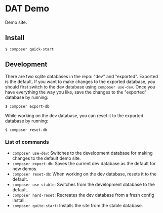 # DAT Demo
Demo site.

## Install
```
$ composer quick-start
```

## Development
There are two sqlite databases in the repo: "dev" and "exported". Exported is
the default. If you want to make changes to the exported database, you should
first switch to the dev database using `composer use-dev`. Once you have
everything the way you like, save the changes to the "exported" database by
running:

```$bash
$ composer export-db
```

While working on the dev database, you can reset it to the exported database by
running:

```
$ composer reset-db
```

### List of commands
* `composer use-dev`: Switches to the development database for making changes to
  the default demo site.
* `composer export-db`: Saves the current dev database as the default for new
  demos.
* `composer reset-db`: When working on the dev database, resets it to the
  default.
* `composer use-stable`: Switches from the development database to the default.
* `composer hard-reset`: Recreates the dev database from a fresh config install.
* `composer quite-start`: Installs the site from the stable database.
